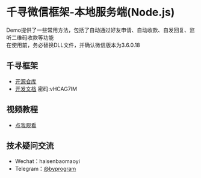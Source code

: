 # 千寻微信框架-本地服务端(Node.js)
Demo提供了一些常用方法，包括了自动通过好友申请、自动收款、自发回复、监听二维码收款等功能<br>
在使用前，务必替换DLL文件，并确认微信版本为3.6.0.18
## 千寻框架
- [开源仓库](https://gitee.com/ai-chen-qi/pc-v-hook-http-api)<br>
- [开发文档](https://www.apifox.cn/apidoc/shared-af49a169-8b5c-4137-a5ea-723a10e8e794/doc-1046131) 密码:vHCAG7IM
## 视频教程
- [点我观看](https://www.bilibili.com/video/BV1a24y127p3/?vd_source=48c35e24d7b261232941dea99e1ec1d0)
## 技术疑问交流
- Wechat：haisenbaomaoyi<br>
- Telegram：[@byprogram](https://t.me/byprogram)
